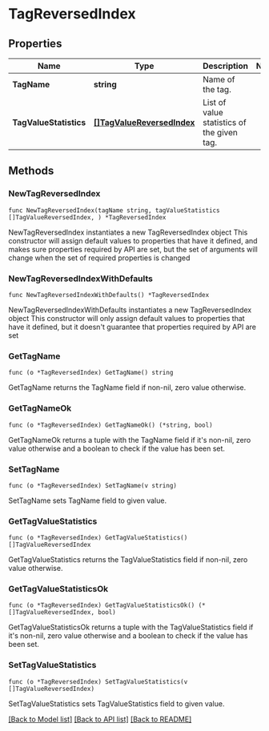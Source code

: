 # TagReversedIndex

## Properties

Name | Type | Description | Notes
------------ | ------------- | ------------- | -------------
**TagName** | **string** | Name of the tag. | 
**TagValueStatistics** | [**[]TagValueReversedIndex**](TagValueReversedIndex.md) | List of value statistics of the given tag. | 

## Methods

### NewTagReversedIndex

`func NewTagReversedIndex(tagName string, tagValueStatistics []TagValueReversedIndex, ) *TagReversedIndex`

NewTagReversedIndex instantiates a new TagReversedIndex object
This constructor will assign default values to properties that have it defined,
and makes sure properties required by API are set, but the set of arguments
will change when the set of required properties is changed

### NewTagReversedIndexWithDefaults

`func NewTagReversedIndexWithDefaults() *TagReversedIndex`

NewTagReversedIndexWithDefaults instantiates a new TagReversedIndex object
This constructor will only assign default values to properties that have it defined,
but it doesn't guarantee that properties required by API are set

### GetTagName

`func (o *TagReversedIndex) GetTagName() string`

GetTagName returns the TagName field if non-nil, zero value otherwise.

### GetTagNameOk

`func (o *TagReversedIndex) GetTagNameOk() (*string, bool)`

GetTagNameOk returns a tuple with the TagName field if it's non-nil, zero value otherwise
and a boolean to check if the value has been set.

### SetTagName

`func (o *TagReversedIndex) SetTagName(v string)`

SetTagName sets TagName field to given value.


### GetTagValueStatistics

`func (o *TagReversedIndex) GetTagValueStatistics() []TagValueReversedIndex`

GetTagValueStatistics returns the TagValueStatistics field if non-nil, zero value otherwise.

### GetTagValueStatisticsOk

`func (o *TagReversedIndex) GetTagValueStatisticsOk() (*[]TagValueReversedIndex, bool)`

GetTagValueStatisticsOk returns a tuple with the TagValueStatistics field if it's non-nil, zero value otherwise
and a boolean to check if the value has been set.

### SetTagValueStatistics

`func (o *TagReversedIndex) SetTagValueStatistics(v []TagValueReversedIndex)`

SetTagValueStatistics sets TagValueStatistics field to given value.



[[Back to Model list]](../README.md#documentation-for-models) [[Back to API list]](../README.md#documentation-for-api-endpoints) [[Back to README]](../README.md)



